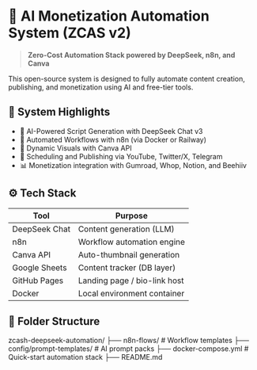 # 💸 AI Monetization Automation System (ZCAS v2)

> **Zero-Cost Automation Stack powered by DeepSeek, n8n, and Canva**

This open-source system is designed to fully automate content creation, publishing, and monetization using AI and free-tier tools.

## 🧠 System Highlights

- 💬 AI-Powered Script Generation with DeepSeek Chat v3
- 🔁 Automated Workflows with n8n (via Docker or Railway)
- 🎨 Dynamic Visuals with Canva API
- 📅 Scheduling and Publishing via YouTube, Twitter/X, Telegram
- 📊 Monetization integration with Gumroad, Whop, Notion, and Beehiiv

## ⚙️ Tech Stack

| Tool          | Purpose                       |
|---------------|-------------------------------|
| DeepSeek Chat | Content generation (LLM)      |
| n8n           | Workflow automation engine     |
| Canva API     | Auto-thumbnail generation      |
| Google Sheets | Content tracker (DB layer)     |
| GitHub Pages  | Landing page / bio-link host   |
| Docker        | Local environment container    |

## 📂 Folder Structure

zcash-deepseek-automation/
├── n8n-flows/ # Workflow templates
├── config/prompt-templates/ # AI prompt packs
├── docker-compose.yml # Quick-start automation stack
├── README.md